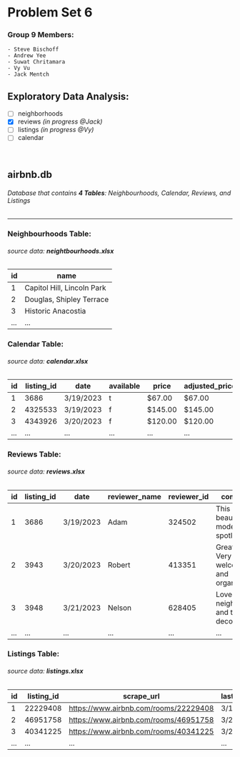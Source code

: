 # Problem Set 6
### Group 9 Members:
    - Steve Bischoff
    - Andrew Yee
    - Suwat Chritamara
    - Vy Vu
    - Jack Mentch

## **Exploratory Data Analysis:** 

- [ ] neighborhoods
- [x] reviews <i>(in progress @Jack)</i>
- [ ] listings <i>(in progress @Vy)</i>
- [ ] calendar

<br>

## **airbnb.db** 
###### Database that contains **4 Tables**: Neighbourhoods, Calendar, Reviews, and  Listings

---


### **Neighbourhoods Table:** 
###### source data: **neightbourhoods.xlsx**
| id  | name |
| --- | ---- |
| 1  | Capitol Hill, Lincoln Park  |
| 2  | Douglas, Shipley Terrace  |
| 3  | Historic Anacostia  |
| ...  | ...  |

### **Calendar Table:** 
###### source data: **calendar.xlsx**
| id  | listing_id | date | available | price | adjusted_price | minimum_nights | maximum_nights |
| --- | ---------- | ---- | --------- | ----- | -------------- | -------------- | -------------- |
| 1  | 3686 | 3/19/2023  | t | $67.00 | $67.00 | 31 | 365 |
| 2  | 4325533 | 3/19/2023  | f | $145.00 | $145.00 | 3 | 1125 |
| 3  | 4343926 | 3/20/2023  | f | $120.00 | $120.00 | 28 | 365 |
| ...| ...  | ... | ... | ... | ... | ... | ... |

### **Reviews Table:** 
###### source data: **reviews.xlsx**
| id  | listing_id | date | reviewer_name | reviewer_id | comments | 
| --- | ---------- | ---- | ------------- | ----------- | -------- |
| 1  | 3686 | 3/19/2023  | Adam | 324502 | This home is beautiful, modern and spotless!  |
| 2  | 3943 | 3/20/2023  | Robert | 413351 | Great host! Very welcoming and organised. |
| 3  | 3948 | 3/21/2023  | Nelson | 628405 | Loved the neighborhood and the decoration |
| ...| ...  | ... | ... | ... | ... | ... | ... |

### **Listings Table:** </u> 
###### source data: **listings.xlsx**
| id  | listing_id | scrape_url | last_scraped | * | reviews_per_month | 
| --- | ---------- | ---- | --------- | ----- | -------------- | 
| 1  | 22229408 | https://www.airbnb.com/rooms/22229408  | 3/19/2023 | ... | 0.32 |  
| 2  | 46951758 | https://www.airbnb.com/rooms/46951758  | 3/23/2023 | ... | 1.87 |
| 3  | 40341225 | https://www.airbnb.com/rooms/40341225  | 3/28/2023 | ... | 1.20 | 
| ...| ...  | ... | ... | ... | ... |



